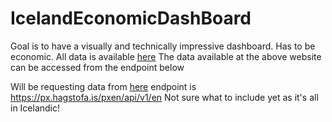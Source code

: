# IcelandEconomicDashBoard

Goal is to have a visually and technically impressive dashboard.
Has to be economic.
All data is available [here](https://statice.is/stat-bank)
The data available at the above website can be accessed from the endpoint below

Will be requesting data from [here](https://px.hagstofa.is/pxen/pxweb/en/)
endpoint is https://px.hagstofa.is/pxen/api/v1/en
Not sure what to include yet as it's all in Icelandic!
